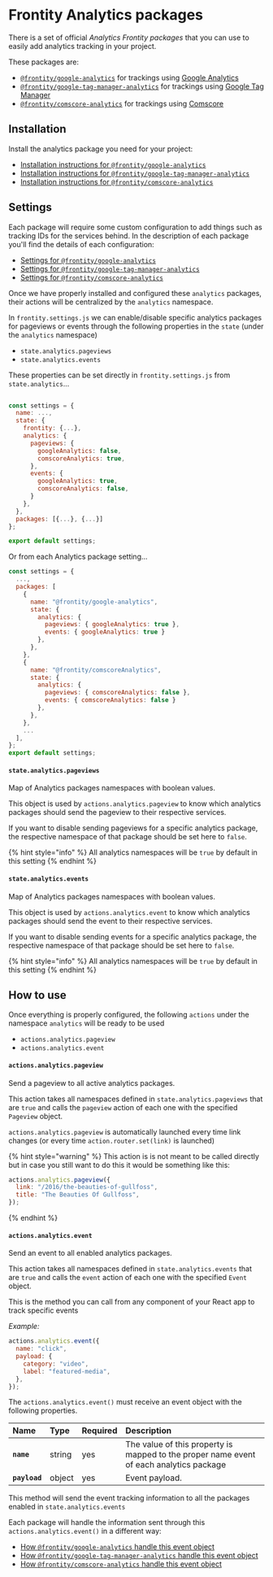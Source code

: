 # Frontity Analytics packages

There is a set of official *Analytics Frontity packages* that you can use to easily add analytics tracking in your project.

These packages are:
- [`@frontity/google-analytics`](google-analytics.md) for trackings using [Google Analytics](https://analytics.google.com/)
- [`@frontity/google-tag-manager-analytics`](google-tag-manager-analytics.md) for trackings using [Google Tag Manager](https://tagmanager.google.com/)
- [`@frontity/comscore-analytics`](comscore-analytics.md) for trackings using [Comscore](https://www.comscore.com/)

## Installation

Install the analytics package you need for your project:

- [Installation instructions for `@frontity/google-analytics`](google-analytics.md#install)
- [Installation instructions for `@frontity/google-tag-manager-analytics`](google-tag-manager-analytics.md#install)
- [Installation instructions for `@frontity/comscore-analytics`](comscore-analytics.md#install)

## Settings

Each package will require some custom configuration to add things such as tracking IDs for the services behind. In the description of each package you'll find the details of each configuration:

- [Settings for `@frontity/google-analytics`](google-analytics.md#settings)
- [Settings for `@frontity/google-tag-manager-analytics`](google-tag-manager-analytics.md#settings)
- [Settings for `@frontity/comscore-analytics`](comscore-analytics.md#settings)

Once we have properly installed and configured these `analytics` packages, their actions will be centralized by the `analytics` namespace.

In `frontity.settings.js` we can enable/disable specific analytics packages for pageviews or events through the following properties in the `state` (under the `analytics` namespace)

- `state.analytics.pageviews`
- `state.analytics.events`

These properties can be set directly in `frontity.settings.js` from `state.analytics`...

```js

const settings = {
  name: ...,
  state: {
    frontity: {...},
    analytics: {
      pageviews: {
        googleAnalytics: false,
        comscoreAnalytics: true,
      },
      events: {
        googleAnalytics: true,
        comscoreAnalytics: false,
      }
    },
  },
  packages: [{...}, {...}]
};

export default settings;
```

Or from each Analytics package setting...

```js
const settings = {
  ...,
  packages: [
    {
      name: "@frontity/google-analytics",
      state: {
        analytics: {
          pageviews: { googleAnalytics: true },
          events: { googleAnalytics: true }
        },
      },
    },
    {
      name: "@frontity/comscoreAnalytics",
      state: {
        analytics: {
          pageviews: { comscoreAnalytics: false },
          events: { comscoreAnalytics: false }
        },
      },
    },
    ...
  ],
};
export default settings;
```

#### `state.analytics.pageviews`

Map of Analytics packages namespaces with boolean values.

This object is used by `actions.analytics.pageview` to know which analytics packages should send the pageview to their respective services.

If you want to disable sending pageviews for a specific analytics package, the respective namespace of that package should be set here to `false`.

{% hint style="info" %}
All analytics namespaces will be `true` by default in this setting
{% endhint %}

#### `state.analytics.events`

Map of Analytics packages namespaces with boolean values.

This object is used by `actions.analytics.event` to know which
analytics packages should send the event to their respective services.

If you want to disable sending events for a specific analytics
package, the respective namespace of that package should be set here to `false`.

{% hint style="info" %}
All analytics namespaces will be `true` by default in this setting
{% endhint %}

## How to use

Once everything is properly configured, the following `actions` under the namespace `analytics` will be ready to be used

- `actions.analytics.pageview`
- `actions.analytics.event`


#### `actions.analytics.pageview`

Send a pageview to all active analytics packages.

This action takes all namespaces defined in `state.analytics.pageviews` that are `true` and calls the `pageview` action of each one with the specified `Pageview` object.

`actions.analytics.pageview` is automatically launched every time link changes (or every time `action.router.set(link)` is launched)

{% hint style="warning" %}
This action is is not meant to be called directly but in case you still want to do this it would be something like this:

```js
actions.analytics.pageview({
  link: "/2016/the-beauties-of-gullfoss",
  title: "The Beauties Of Gullfoss",
});
```
{% endhint %}



#### `actions.analytics.event`

Send an event to all enabled analytics packages.

This action takes all namespaces defined in `state.analytics.events` that are `true` and calls the `event` action of each one with the specified `Event` object.

This is the method you can call from any component of your React app to track specific events

_Example:_

```js
actions.analytics.event({
  name: "click",
  payload: {
    category: "video",
    label: "featured-media",
  },
});
```

 The `actions.analytics.event()` must receive an event object with the following properties.


| Name          | Type   | Required | Description                                                                                                                                                                                       |
| :------------ | :----- | :------- | :------------------------------------------------------------------------------------------------------------------------------------------------------------------------------------------------ |
| **`name`**    | string | yes     | The value of this property is mapped to the proper name event of each analytics package |
| **`payload`** | object | yes     | Event payload.                                                                                                                                                                                    |
This method will send the event tracking information to all the packages enabled in `state.analytics.events`

Each package will handle the information sent through this `actions.analytics.event()` in a different way:

- [How `@frontity/google-analytics` handle this event object](google-analytics.md#actionsanalyticsevent)
- [How `@frontity/google-tag-manager-analytics`  handle this event object](google-tag-manager-analytics.md#actionsanalyticsevent)
- [How `@frontity/comscore-analytics` handle this event object](comscore-analytics.md#actionsanalyticsevent)